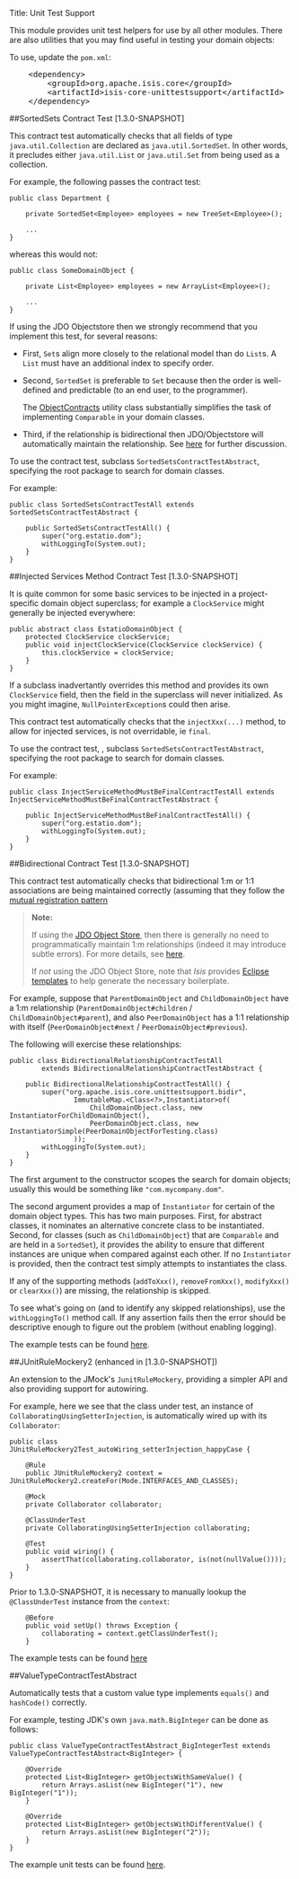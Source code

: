 Title: Unit Test Support

This module provides unit test helpers for use by all other modules.  There are also utilities that you may find useful in testing your domain objects:

To use, update the `pom.xml`:

<pre>
    &lt;dependency&gt;
        &lt;groupId&gt;org.apache.isis.core&lt;/groupId&gt;
        &lt;artifactId&gt;isis-core-unittestsupport&lt;/artifactId&gt;
    &lt;/dependency&gt;
</pre>


##SortedSets Contract Test [1.3.0-SNAPSHOT]

This contract test automatically checks that all fields of type `java.util.Collection` are declared as `java.util.SortedSet`.  In other words, it precludes either `java.util.List` or `java.util.Set` from being used as a collection.


For example, the following passes the contract test:

    public class Department {
        
        private SortedSet<Employee> employees = new TreeSet<Employee>();
    
        ...
    }

whereas this would not:

    public class SomeDomainObject {
        
        private List<Employee> employees = new ArrayList<Employee>();
    
        ...
    }

If using the JDO Objectstore then we strongly recommend that you implement this test, for several reasons:

* First, `Set`s align more closely to the relational model than do `List`s.  A `List` must have an additional index to specify order.

* Second, `SortedSet` is preferable to `Set` because then the order is well-defined and predictable (to an end user, to the programmer).

    The [ObjectContracts](../applib-guide/reference/Utility.html) utility class substantially simplifies the task of implementing `Comparable` in your domain classes. 

* Third, if the relationship is bidirectional then JDO/Objectstore will automatically maintain the relationship.  See [here](../components/objectstores/jdo/managed-1-to-m-relationships.html) for further discussion.    

To use the contract test, subclass `SortedSetsContractTestAbstract`, specifying the root package to search for domain classes.

For example:

    public class SortedSetsContractTestAll extends SortedSetsContractTestAbstract {
    
        public SortedSetsContractTestAll() {
            super("org.estatio.dom");
            withLoggingTo(System.out);
        }
    }

##Injected Services Method Contract Test [1.3.0-SNAPSHOT]

It is quite common for some basic services to be injected in a project-specific domain object superclass; for example a `ClockService` might generally be injected everywhere:

    public abstract class EstatioDomainObject {
        protected ClockService clockService;
        public void injectClockService(ClockService clockService) {
            this.clockService = clockService;
        }
    }

If a subclass inadvertantly overrides this method and provides its own `ClockService` field, then the field in the superclass will never initialized.  As you might imagine, `NullPointerException`s could then arise.

This contract test automatically checks that the `injectXxx(...)` method, to allow for injected services, is not overridable, ie `final`.

To use the contract test, , subclass `SortedSetsContractTestAbstract`, specifying the root package to search for domain classes.

For example:

    public class InjectServiceMethodMustBeFinalContractTestAll extends InjectServiceMethodMustBeFinalContractTestAbstract {
    
        public InjectServiceMethodMustBeFinalContractTestAll() {
            super("org.estatio.dom");
            withLoggingTo(System.out);
        }
    }


##Bidirectional Contract Test [1.3.0-SNAPSHOT]

This contract test automatically checks that bidirectional 1:m or 1:1 associations are being maintained correctly (assuming that they follow the [mutual registration pattern](../applib-guide/how-tos/how-to-04-060-How-to-set-up-and-maintain-bidirectional-relationships.html)

>**Note:** 
>
>If using the [JDO Object Store](../components/objectstores/jdo/about.html), then there is generally no need to programmatically maintain 1:m relationships (indeed it may introduce subtle errors).  For more details, see [here](../components/objectstores/jdo/managed-1-to-m-relationships.html).
>
>If *not* using the JDO Object Store, note that *Isis* provides [Eclipse templates](../getting-started/editor-templates.html) to help generate the necessary boilerplate.


For example, suppose that `ParentDomainObject` and `ChildDomainObject` have a 1:m relationship (`ParentDomainObject#children` / `ChildDomainObject#parent`), and also `PeerDomainObject` has a 1:1 relationship with itself (`PeerDomainObject#next` / `PeerDomainObject#previous`).  

The following will exercise these relationships:

    public class BidirectionalRelationshipContractTestAll
            extends BidirectionalRelationshipContractTestAbstract {
    
        public BidirectionalRelationshipContractTestAll() {
            super("org.apache.isis.core.unittestsupport.bidir", 
                    ImmutableMap.<Class<?>,Instantiator>of(
                        ChildDomainObject.class, new InstantiatorForChildDomainObject(),
                        PeerDomainObject.class, new InstantiatorSimple(PeerDomainObjectForTesting.class)
                    ));
            withLoggingTo(System.out);
        }
    }

The first argument to the constructor scopes the search for domain objects; usually this would be something like `"com.mycompany.dom"`.

The second argument provides a map of `Instantiator` for certain of the domain object types.  This has two main purposes.  First, for abstract classes, it nominates an alternative concrete class to be instantiated.  Second, for classes (such as `ChildDomainObject`) that are `Comparable` and are held in a `SortedSet`), it provides the ability to ensure that different instances are unique when compared against each other.  If no `Instantiator` is provided, then the contract test simply attempts to instantiates the class.

If any of the supporting methods (`addToXxx()`, `removeFromXxx()`, `modifyXxx()` or `clearXxx()`) are missing, the relationship is skipped.

To see what's going on (and to identify any skipped relationships), use the `withLoggingTo()` method call.  If any assertion fails then the error should be descriptive enough to figure out the problem (without enabling logging).

The example tests can be found [here](https://github.com/apache/isis/tree/master/core/unittestsupport/src/test/java/org/apache/isis/core/unittestsupport/bidir).

##JUnitRuleMockery2 (enhanced in [1.3.0-SNAPSHOT])

An extension to the JMock's `JunitRuleMockery`, providing a simpler API and also providing support for autowiring.

For example, here we see that the class under test, an instance of `CollaboratingUsingSetterInjection`, is automatically wired up with its `Collaborator`:

    public class JUnitRuleMockery2Test_autoWiring_setterInjection_happyCase {
    
        @Rule
        public JUnitRuleMockery2 context = JUnitRuleMockery2.createFor(Mode.INTERFACES_AND_CLASSES);
    
        @Mock
        private Collaborator collaborator;
    
        @ClassUnderTest
        private CollaboratingUsingSetterInjection collaborating;
    
        @Test
        public void wiring() {
        	assertThat(collaborating.collaborator, is(not(nullValue())));
        }
    }

Prior to 1.3.0-SNAPSHOT, it is necessary to manually lookup the `@ClassUnderTest` instance from the `context`:

        @Before
        public void setUp() throws Exception {
        	collaborating = context.getClassUnderTest();
        }


The example tests can be found [here](https://github.com/apache/isis/tree/master/core/unittestsupport/src/test/java/org/apache/isis/core/unittestsupport/jmocking)

##ValueTypeContractTestAbstract

Automatically tests that a custom value type implements `equals()` and `hashCode()` correctly.

For example, testing JDK's own `java.math.BigInteger` can be done as follows:

    public class ValueTypeContractTestAbstract_BigIntegerTest extends ValueTypeContractTestAbstract<BigInteger> {
    
        @Override
        protected List<BigInteger> getObjectsWithSameValue() {
            return Arrays.asList(new BigInteger("1"), new BigInteger("1"));
        }
    
        @Override
        protected List<BigInteger> getObjectsWithDifferentValue() {
            return Arrays.asList(new BigInteger("2"));
        }
    }

The example unit tests can be found [here](https://github.com/apache/isis/tree/master/core/unittestsupport/src/test/java/org/apache/isis/core/unittestsupport/value).
